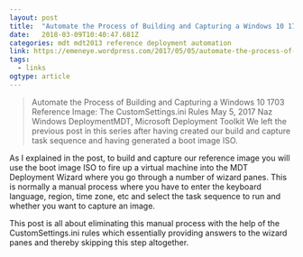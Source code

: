 ```yaml
---
layout: post 
title:  "Automate the Process of Building and Capturing a Windows 10 1703 Reference Image: The CustomSettings.ini Rules | Me, Myself and IT" 
date:   2018-03-09T10:40:47.681Z 
categories: mdt mdt2013 reference deployment automation
link: https://emeneye.wordpress.com/2017/05/05/automate-the-process-of-building-and-capturing-a-windows-10-1703-reference-image-the-customsettings-ini-rules/ 
tags:
  - links
ogtype: article 
---
```


> Automate the Process of Building and Capturing a Windows 10 1703 Reference Image: The CustomSettings.ini Rules
May 5, 2017 Naz Windows DeploymentMDT, Microsoft Deployment Toolkit
We left the previous post in this series after having created our build and capture task sequence and having generated a boot image ISO.

As I explained in the post, to build and capture our reference image you will use the boot image ISO to fire up a virtual machine into the MDT Deployment Wizard where you go through a number of wizard panes. This is normally a manual process where you have to enter the keyboard language, region, time zone, etc and select the task sequence to run and whether you want to capture an image.

This post is all about eliminating this manual process with the help of the CustomSettings.ini rules which essentially providing answers to the wizard panes and thereby skipping this step altogether.